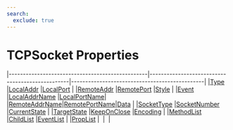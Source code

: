 ```yaml
---
search:
  exclude: true
---
```


<h1 class="heading"><span class="name">TCPSocket Properties</span></h1>

|-------------------------------------------------|-------------------------------------------------|-----------------------------------------------|
|[Type](../properties/type.md)                    |[LocalAddr](../properties/localaddr.md)          |[LocalPort](../properties/localport.md)        |
|[RemoteAddr](../properties/remoteaddr.md)        |[RemotePort](../properties/remoteport.md)        |[Style](../properties/style.md)                |
|[Event](../properties/event.md)                  |[LocalAddrName](../properties/localaddrname.md)  |[LocalPortName](../properties/localportname.md)|
|[RemoteAddrName](../properties/remoteaddrname.md)|[RemotePortName](../properties/remoteportname.md)|[Data](../properties/data.md)                  |
|[SocketType](../properties/sockettype.md)        |[SocketNumber](../properties/socketnumber.md)    |[CurrentState](../properties/currentstate.md)  |
|[TargetState](../properties/targetstate.md)      |[KeepOnClose](../properties/keeponclose.md)      |[Encoding](../properties/encoding.md)          |
|[MethodList](../properties/methodlist.md)        |[ChildList](../properties/childlist.md)          |[EventList](../properties/eventlist.md)        |
|[PropList](../properties/proplist.md)            |&nbsp;                                           |&nbsp;                                         |
